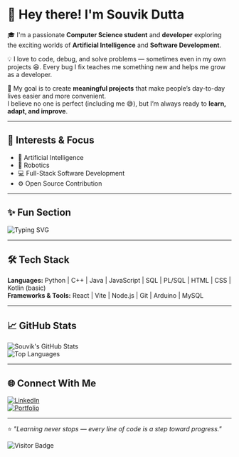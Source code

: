 # 👋 Hey there! I'm Souvik Dutta  

🎓 I'm a passionate **Computer Science student** and **developer** exploring the exciting worlds of **Artificial Intelligence** and **Software Development**.  

💡 I love to code, debug, and solve problems — sometimes even in my own projects 😆. Every bug I fix teaches me something new and helps me grow as a developer.  

🌱 My goal is to create **meaningful projects** that make people’s day-to-day lives easier and more convenient.  
I believe no one is perfect (including me 😅), but I’m always ready to **learn, adapt, and improve**.  

---

## 🧠 Interests & Focus
- 🤖 Artificial Intelligence  
- 🔧 Robotics  
- 💻 Full-Stack Software Development  
- ⚙️ Open Source Contribution  

---

## ✨ Fun Section
<!-- Typing animation using GitHub-supported GIF -->
![Typing SVG](https://readme-typing-svg.herokuapp.com/?lines=Always+Learning+%F0%9F%92%BB;Building+Meaningful+Projects+%F0%9F%9A%80;Exploring+AI+and+Robotics+%F0%9F%9A%96&font=Fira+Code&pause=1000&color=00FF00&width=600&height=50)

---

## 🛠️ Tech Stack
**Languages:** Python | C++ | Java | JavaScript | SQL | PL/SQL | HTML | CSS | Kotlin (basic)  
**Frameworks & Tools:** React | Vite | Node.js | Git | Arduino | MySQL  

---

## 📈 GitHub Stats
![Souvik's GitHub Stats](https://github-readme-stats.vercel.app/api?username=SouvikDutta&show_icons=true&theme=radical)  
![Top Languages](https://github-readme-stats.vercel.app/api/top-langs/?username=SouvikDutta&layout=compact&theme=radical)

---

## 🌐 Connect With Me
[![LinkedIn](https://img.shields.io/badge/LinkedIn-blue?style=for-the-badge&logo=linkedin)](www.linkedin.com/in/souvik-dutta-244304307)  
[![Portfolio](https://img.shields.io/badge/Portfolio-black?style=for-the-badge&logo=firefox)](https://s7d4007.github.io/Personal-Portfolio/)

---

⭐ *"Learning never stops — every line of code is a step toward progress."*  

![Visitor Badge](https://visitor-badge.laobi.icu/badge?page_id=SouvikDutta)
